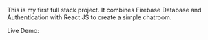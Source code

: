 This is my first full stack project. It combines Firebase Database and Authentication with React JS to create a simple chatroom.

Live Demo: 

